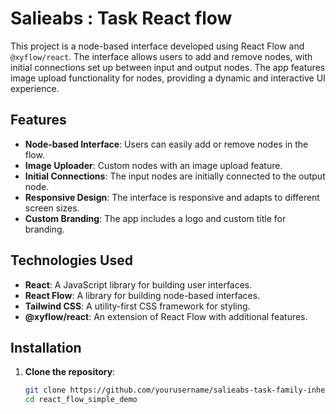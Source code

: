 # Salieabs : Task React flow

This project is a node-based interface developed using React Flow and `@xyflow/react`. The interface allows users to add and remove nodes, with initial connections set up between input and output nodes. The app features image upload functionality for nodes, providing a dynamic and interactive UI experience.

## Features

- **Node-based Interface**: Users can easily add or remove nodes in the flow.
- **Image Uploader**: Custom nodes with an image upload feature.
- **Initial Connections**: The input nodes are initially connected to the output node.
- **Responsive Design**: The interface is responsive and adapts to different screen sizes.
- **Custom Branding**: The app includes a logo and custom title for branding.

## Technologies Used

- **React**: A JavaScript library for building user interfaces.
- **React Flow**: A library for building node-based interfaces.
- **Tailwind CSS**: A utility-first CSS framework for styling.
- **@xyflow/react**: An extension of React Flow with additional features.

## Installation

1. **Clone the repository**:
   ```bash
   git clone https://github.com/yourusername/salieabs-task-family-inheritance.git
   cd react_flow_simple_demo
